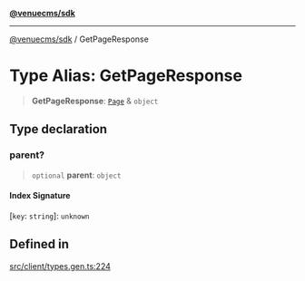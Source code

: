 [**@venuecms/sdk**](../README.md)

***

[@venuecms/sdk](../README.md) / GetPageResponse

# Type Alias: GetPageResponse

> **GetPageResponse**: [`Page`](Page.md) & `object`

## Type declaration

### parent?

> `optional` **parent**: `object`

#### Index Signature

 \[`key`: `string`\]: `unknown`

## Defined in

[src/client/types.gen.ts:224](https://github.com/venuecms/sdk/blob/e958d083f7fea3b380d25d326581eddc4f974d05/src/client/types.gen.ts#L224)
